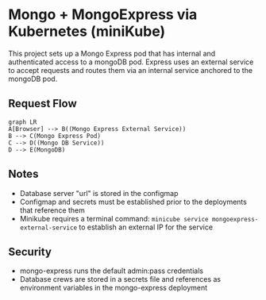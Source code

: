 ﻿# Mongo + MongoExpress via Kubernetes (miniKube)

This project sets up a Mongo Express pod that has internal and authenticated access to a mongoDB pod. Express uses an external service to accept requests and routes them via an internal service anchored to the mongoDB pod. 

## Request Flow

```mermaid
graph LR
A[Browser] --> B((Mongo Express External Service))
B --> C(Mongo Express Pod)
C --> D((Mongo DB Service))
D --> E(MongoDB)
```

## Notes

- Database server "url" is stored in the configmap
- Configmap and secrets must be established prior to the deployments that reference them 
- Minikube requires a terminal command:  `minicube service mongoexpress-external-service` to establish an external IP for the service

 ## Security
- mongo-express runs the default admin:pass credentials
- Database crews are stored in a secrets file and references as environment variables in the mongo-express deployment 

